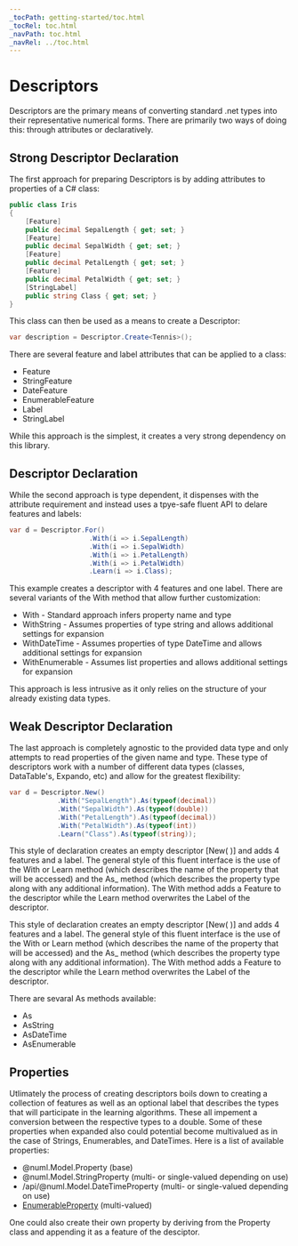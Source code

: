```yaml
---
_tocPath: getting-started/toc.html
_tocRel: toc.html
_navPath: toc.html
_navRel: ../toc.html
---
```


# Descriptors

Descriptors are the primary means of converting standard .net types into their representative 
numerical forms. There are primarily two ways of doing this: through attributes or declaratively.

## Strong Descriptor Declaration

The first approach for preparing Descriptors is by adding attributes to properties of a C# class:

```csharp
public class Iris
{
    [Feature]
    public decimal SepalLength { get; set; }
    [Feature]
    public decimal SepalWidth { get; set; }
    [Feature]
    public decimal PetalLength { get; set; }
    [Feature]
    public decimal PetalWidth { get; set; }
    [StringLabel]
    public string Class { get; set; }
}
```

This class can then be used as a means to create a Descriptor:

```csharp
var description = Descriptor.Create<Tennis>();
```

There are several feature and label attributes that can be applied to a class:

- Feature
- StringFeature
- DateFeature
- EnumerableFeature
- Label
- StringLabel

While this approach is the simplest, it creates a very strong dependency on this library.

## Descriptor Declaration

While the second approach is type dependent, it dispenses with the attribute requirement and 
instead uses a tpye-safe fluent API to delare features and labels:

```csharp
var d = Descriptor.For() 
                    .With(i => i.SepalLength) 
                    .With(i => i.SepalWidth) 
                    .With(i => i.PetalLength) 
                    .With(i => i.PetalWidth) 
                    .Learn(i => i.Class);
```

This example creates a descriptor with 4 features and one label. There are several 
variants of the With method that allow further customization:

- With - Standard approach infers property name and type
- WithString - Assumes properties of type string and allows additional settings for expansion
- WithDateTime - Assumes properties of type DateTime and allows additional settings for expansion
- WithEnumerable - Assumes list properties and allows additional settings for expansion

This approach is less intrusive as it only relies on the structure of your already existing data types.

## Weak Descriptor Declaration  

The last approach is completely agnostic to the provided data type and only attempts to 
read properties of the given name and type. These type of descriptors work with a number 
of different data types (classes, DataTable's, Expando, etc) and allow for the greatest 
flexibility:

```csharp
var d = Descriptor.New()
            .With("SepalLength").As(typeof(decimal))
            .With("SepalWidth").As(typeof(double))
            .With("PetalLength").As(typeof(decimal))
            .With("PetalWidth").As(typeof(int))
            .Learn("Class").As(typeof(string));
```

This style of declaration creates an empty descriptor [New( )] and adds 4 features and 
a label. The general style of this fluent interface is the use of the With or Learn 
method (which describes the name of the property that will be accessed) and the 
As_ method (which describes the property type along with any additional information). 
The With method adds a Feature to the descriptor while the Learn method overwrites the 
Label of the descriptor.

This style of declaration creates an empty descriptor [New( )] and adds 4 features and a label. The general style of this fluent interface is the use of the With or Learn method (which describes the name of the property that will be accessed) and the As_ method (which describes the property type along with any additional information). The With method adds a Feature to the descriptor while the Learn method overwrites the Label of the descriptor.

There are sevaral As methods available:
- As
- AsString
- AsDateTime
- AsEnumerable

## Properties

Utlimately the process of creating descriptors boils down to creating a collection 
of features as well as an optional label that describes the types that will participate 
in the learning algorithms. These all impement a conversion between the respective 
types to a double. Some of these properties when expanded also could potential become 
multivalued as in the case of Strings, Enumerables, and DateTimes. Here is a list of 
available properties:

- @numl.Model.Property (base)
- @numl.Model.StringProperty (multi- or single-valued depending on use)
- /api/@numl.Model.DateTimeProperty (multi- or single-valued depending on use)
- <a href="/api/@numl.Model.EnumerableProperty">EnumerableProperty</a> (multi-valued)

One could also create their own property by deriving from the Property class and 
appending it as a feature of the desciptor.
